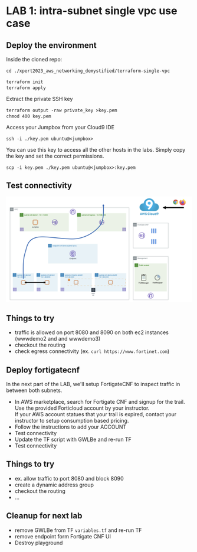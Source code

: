 # LAB 1: intra-subnet single vpc use case

## Deploy the environment
Inside the cloned repo:
```
cd ./xpert2023_aws_networking_demystified/terraform-single-vpc
```
```
terraform init
terraform apply
```
Extract the private SSH key
```
terraform output -raw private_key >key.pem
chmod 400 key.pem
```
Access your Jumpbox from your Cloud9 IDE
```
ssh -i ./key.pem ubuntu@<jumpbox>
```
You can use this key to access all the other hosts in the labs. Simply copy the key and set the correct permissions.
```
scp -i key.pem ./key.pem ubuntu@<jumpbox>:key.pem
```
## Test connectivity
<img src="..\images\flow_diagram.png">

## Things to try
- traffic is allowed on port 8080 and 8090 on both ec2 instances (wwwdemo2 and and wwwdemo3)
- checkout the routing
- check egress connectivity (ex. `curl https://www.fortinet.com`)

## Deploy fortigatecnf
In the next part of the LAB, we'll setup FortigateCNF to inspect traffic in between both subnets.
- In AWS marketplace, search for Fortigate CNF and signup for the trail. <br>
  Use the provided Forticloud account by your instructor.<br>
  If your AWS account statues that your trail is expired, contact your instructor to setup consumption based pricing.<br>
- Follow the instructions to add your ACCOUNT
- Test connectivity
- Update the TF script with GWLBe and re-run TF
- Test connectivity

## Things to try
- ex. allow traffic to port 8080 and block 8090
- create a dynamic address group
- checkout the routing
- ...

## Cleanup for next lab
- remove GWLBe from TF `variables.tf` and re-run TF
- remove endpoint form Fortigate CNF UI
- Destroy playground


